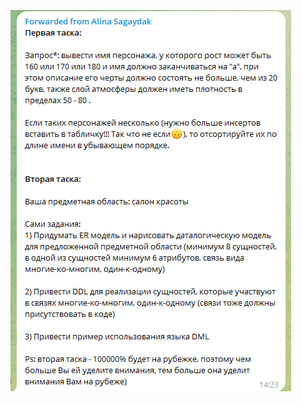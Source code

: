 ![zadanie](https://github.com/Denoske/ITMO-labs/blob/main/3nd%20year/Information%20systems%20and%20databases/lab1/zadanie.jpg)
